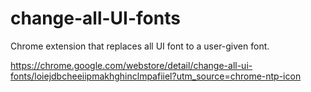 # change-all-UI-fonts
Chrome extension that replaces all UI font to a user-given font.

https://chrome.google.com/webstore/detail/change-all-ui-fonts/loiejdbcheeiipmakhghinclmpafiiel?utm_source=chrome-ntp-icon
